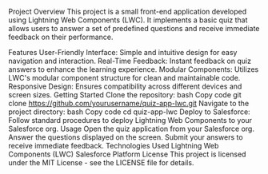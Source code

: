 Project Overview
This project is a small front-end application developed using Lightning Web Components (LWC). It implements a basic quiz that allows users to answer a set of predefined questions and receive immediate feedback on their performance.

Features
User-Friendly Interface: Simple and intuitive design for easy navigation and interaction.
Real-Time Feedback: Instant feedback on quiz answers to enhance the learning experience.
Modular Components: Utilizes LWC's modular component structure for clean and maintainable code.
Responsive Design: Ensures compatibility across different devices and screen sizes.
Getting Started
Clone the repository:
bash
Copy code
git clone https://github.com/yourusername/quiz-app-lwc.git
Navigate to the project directory:
bash
Copy code
cd quiz-app-lwc
Deploy to Salesforce:
Follow standard procedures to deploy Lightning Web Components to your Salesforce org.
Usage
Open the quiz application from your Salesforce org.
Answer the questions displayed on the screen.
Submit your answers to receive immediate feedback.
Technologies Used
Lightning Web Components (LWC)
Salesforce Platform
License
This project is licensed under the MIT License - see the LICENSE file for details.

